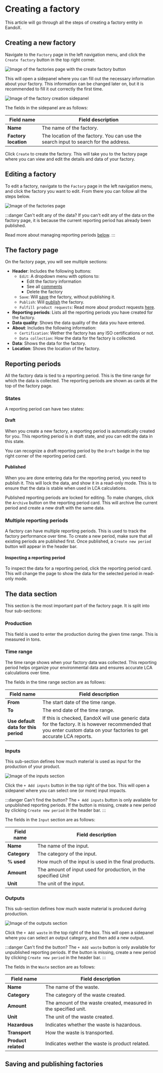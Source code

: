 # Creating a factory

This article will go through all the steps of creating a factory entity in EandoX.

<YouTubeEmbed videoId="4yrw-nCW65I" />

## Creating a new factory

Navigate to the `Factory` page in the left navigation menu, and click the `Create factory` button in the top right corner.

![Image of the factories page with the create factory button](/images/factory/create-button.jpg)

This will open a sidepanel where you can fill out the necessary information about your factory. This information can be changed later on, but it is recommended to fill it out correctly the first time.

![Image of the factory creation sidepanel](/images/factory/creation-modal.jpg)

The fields in the sidepanel are as follows:

| Field name           | Field description                                                                    |
| -------------------- | ------------------------------------------------------------------------------------ |
| **Name**             | The name of the factory.                                                             |
| **Factory location** | The location of the factory. You can use the search input to search for the address. |

Click `Create` to create the factory. This will take you to the factory page where you can view and edit the details and data of your factory.

## Editing a factory

To edit a factory, navigate to the `Factory` page in the left navigation menu, and click the factory you want to edit. From there you can follow all the steps below.

![Image of the factories page](/images/factory/edit-factory.jpg)

:::danger Can't edit any of the data?
If you can't edit any of the data on the factory page, it is because the current reporting period has already been published.

Read more about managing reporting periods [below](#reporting-periods).
:::

## The factory page

On the factory page, you will see multiple sections:

- **Header**: Includes the following buttons:
  - `Edit`: A dropdown menu with options to:
    - Edit the factory information
    - See all [comments](/documentation/data/comments)
    - Delete the factory
  - `Save`: Will [save](#saving-and-publishing-factories) the factory, without publishing it.
  - `Publish`: Will [publish](#saving-and-publishing-factories) the factory.
  - `Fulfill product requests`: Read more about product requests [here](/documentation/getting-started/supplier-quickstart#responding-to-a-customer-request).
- **Reporting periods**: Lists all the reporting periods you have created for the factory.
- **Data quality**: Shows the data quality of the data you have entered.
- **About**: Includes the following information:
  - `Certification`: Wether the factory has any ISO certifications or not.
  - `Data collection`: How the data for the factory is collected.
- **Data**: Shows the data for the factory.
- **Location**: Shows the location of the factory.

## Reporting periods

All the factory data is tied to a reporting period. This is the time range for which the data is collected. The reporting periods are shown as cards at the top of the factory page.

### States

A reporting period can have two states:

#### Draft

When you create a new factory, a reporting period is automatically created for you. This reporting period is in draft state, and you can edit the data in this state.

You can recognize a draft reporting period by the `Draft` badge in the top right corner of the reporting period card.

#### Published

When you are done entering data for the reporting period, you need to publish it. This will lock the data, and show it in a read-only mode. This is to ensure that the data is stable when used in LCA calculations.

Published reporting periods are locked for editing. To make changes, click the `Archive` button on the reporting period card. This will archive the current period and create a new draft with the same data.

### Multiple reporting periods

A factory can have multiple reporting periods. This is used to track the factory performance over time. To create a new period, make sure that all existing periods are published first. Once published, a `Create new period` button will appear in the header bar.

#### Inspecting a reporting period

To inspect the data for a reporting period, click the reporting period card. This will change the page to show the data for the selected period in read-only mode.

## The data section

This section is the most important part of the factory page. It is split into four sub-sections:

### Production

This field is used to enter the production during the given time range. This is measured in tons.

### Time range

The time range shows when your factory data was collected. This reporting period helps organize your environmental data and ensures accurate LCA calculations over time.

The fields in the time range section are as follows:

| Field name                           | Field description                                                                                                                                                     |
| ------------------------------------ | --------------------------------------------------------------------------------------------------------------------------------------------------------------------- |
| **From**                             | The start date of the time range.                                                                                                                                     |
| **To**                               | The end date of the time range.                                                                                                                                       |
| **Use default data for this period** | If this is checked, EandoX will use generic data for the factory. It is however recommended that you enter custom data on your factories to get accurate LCA reports. |

### Inputs

This sub-section defines how much material is used as input for the production of your product.

![Image of the inputs section](/images/factory/inputs.jpg)

Click the `+ Add inputs` button in the top right of the box. This will open a sidepanel where you can select one (or more) input impacts.

:::danger Can't find the button?
The `+ Add inputs` button is only available for unpublished reporting periods. If the button is missing, create a new period by clicking `Create new period` in the header bar.
:::

The fields in the `Input` section are as follows:

| Field name   | Field description                                                |
| ------------ | ---------------------------------------------------------------- |
| **Name**     | The name of the input.                                           |
| **Category** | The category of the input.                                       |
| **% used**   | How much of the input is used in the final products.             |
| **Amount**   | The amount of input used for production, in the specified _Unit_ |
| **Unit**     | The unit of the input.                                           |

### Outputs

This sub-section defines how much waste material is produced during production.

![Image of the outputs section](/images/factory/outputs.jpg)

Click the `+ Add waste` in the top right of the box. This will open a sidepanel where you can select an output category, and then add a new output.

:::danger Can't find the button?
The `+ Add waste` button is only available for unpublished reporting periods. If the button is missing, create a new period by clicking `Create new period` in the header bar.
:::

The fields in the `Waste` section are as follows:

| Field name          | Field description                                                |
| ------------------- | ---------------------------------------------------------------- |
| **Name**            | The name of the waste.                                           |
| **Category**        | The category of the waste created.                               |
| **Amount**          | The amount of the waste created, measured in the specified unit. |
| **Unit**            | The unit of the waste created.                                   |
| **Hazardous**       | Indicates whether the waste is hazardous.                        |
| **Transport**       | How the waste is transported.                                    |
| **Product related** | Indicates wether the waste is product related.                   |

## Saving and publishing factories

<!--@include: ../__partials/saving-and-publishing.md -->

